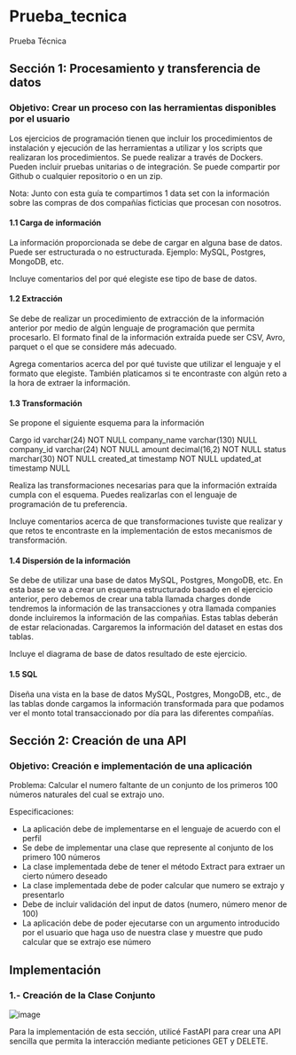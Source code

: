 # Prueba_tecnica
Prueba Técnica



## Sección 1: Procesamiento y transferencia de datos

### Objetivo: Crear un proceso con las herramientas disponibles por el usuario

Los ejercicios de programación tienen que incluir los procedimientos de instalación y ejecución de las herramientas a utilizar y los scripts que realizaran los procedimientos. Se puede realizar a través de Dockers. Pueden incluir pruebas unitarias o de integración. Se puede compartir por Github o cualquier repositorio o en un zip.

Nota: Junto con esta guía te compartimos 1 data set con la información sobre las compras de dos compañías ficticias que procesan con nosotros.

#### 1.1 Carga de información

La información proporcionada se debe de cargar en alguna base de datos. Puede ser estructurada o no estructurada. Ejemplo: MySQL, Postgres, MongoDB, etc.

Incluye comentarios del por qué elegiste ese tipo de base de datos.

#### 1.2 Extracción

Se debe de realizar un procedimiento de extracción de la información anterior por medio de algún lenguaje de programación que permita procesarlo. El formato final de la información extraída puede ser CSV, Avro, parquet o el que se considere más adecuado.

Agrega comentarios acerca del por qué tuviste que utilizar el lenguaje y el formato que elegiste. También platicamos si te encontraste con algún reto a la hora de extraer la información.

#### 1.3 Transformación

Se propone el siguiente esquema para la información

Cargo
id varchar(24) NOT NULL
company_name varchar(130) NULL
company_id varchar(24) NOT NULL
amount decimal(16,2) NOT NULL
status marchar(30) NOT NULL
created_at timestamp NOT NULL
updated_at timestamp NULL

Realiza las transformaciones necesarias para que la información extraída cumpla con el esquema. Puedes realizarlas con el lenguaje de programación de tu preferencia.

Incluye comentarios acerca de que transformaciones tuviste que realizar y que retos te encontraste en la implementación de estos mecanismos de transformación.

#### 1.4 Dispersión de la información

Se debe de utilizar una base de datos MySQL, Postgres, MongoDB, etc. En esta base se va a crear un esquema estructurado basado en el ejercicio anterior, pero debemos de crear una tabla llamada charges donde tendremos la información de las transacciones y otra llamada companies donde incluiremos la información de las compañias. Estas tablas deberán de estar relacionadas. Cargaremos la información del dataset en estas dos tablas.

Incluye el diagrama de base de datos resultado de este ejercicio.

#### 1.5 SQL

Diseña una vista en la base de datos MySQL, Postgres, MongoDB, etc., de las tablas donde cargamos la información transformada para que podamos ver el monto total transaccionado por día para las diferentes compañías.

## Sección 2: Creación de una API

### Objetivo: Creación e implementación de una aplicación

Problema: Calcular el numero faltante de un conjunto de los primeros 100 números naturales del cual se extrajo uno.

Especificaciones:
- La aplicación debe de implementarse en el lenguaje de acuerdo con el perfil
- Se debe de implementar una clase que represente al conjunto de los primero 100 números
- La clase implementada debe de tener el método Extract para extraer un cierto número deseado
- La clase implementada debe de poder calcular que numero se extrajo y presentarlo
- Debe de incluir validación del input de datos (numero, número menor de 100)
- La aplicación debe de poder ejecutarse con un argumento introducido por el usuario que haga uso de nuestra clase y muestre que pudo calcular que se extrajo ese número
## Implementación

### 1.- Creación de la Clase Conjunto

![image](https://github.com/alangamboa97/prueba_tecnica/assets/23564068/7ae5e93c-83b1-4308-8770-f004437b25c6)


Para la implementación de esta sección, utilicé FastAPI para crear una API sencilla que permita la interacción mediante peticiones GET y DELETE.


